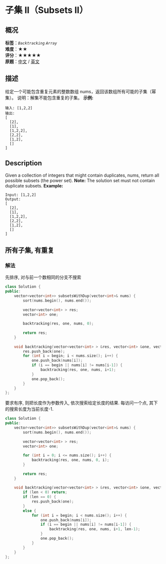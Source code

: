# 子集 II（Subsets II）
## 概况
**标签**：*`Backtracking`*  *`Array`*<br>
**难度**：★★<br>
**评分**：★★★★★<br>
**原题**：[中文](https://leetcode-cn.com/problems/subsets-ii) / [英文](https://leetcode.com/problems/subsets-ii)
## 描述
给定一个可能包含重复元素的整数数组 nums，返回该数组所有可能的子集（幂集）。
说明：解集不能包含重复的子集。
**示例:**
```
输入: [1,2,2]
输出:
[
  [2],
  [1],
  [1,2,2],
  [2,2],
  [1,2],
  []
]
```
## Description
Given a collection of integers that might contain duplicates, nums, return all possible subsets (the power set).
**Note:**
 The solution set must not contain duplicate subsets.
**Example:**
```
Input: [1,2,2]
Output:
[
  [2],
  [1],
  [1,2,2],
  [2,2],
  [1,2],
  []
]
```
## 所有子集, 有重复
### 解法
先排序, 对与前一个数相同的分支不搜索
```c++
class Solution {
public:
    vector<vector<int>> subsetsWithDup(vector<int>& nums) {
        sort(nums.begin(), nums.end());
        
        vector<vector<int> > res;
        vector<int> one;
        
        backtracking(res, one, nums, 0);
        
        return res;
    }
    
    void backtracking(vector<vector<int> > &res, vector<int> &one, vector<int> &nums, int begin) {
        res.push_back(one);
        for (int i = begin; i < nums.size(); i++) {
            one.push_back(nums[i]);
            if (i == begin || nums[i] != nums[i-1]) {
                backtracking(res, one, nums, i+1);
            }
            one.pop_back();
        }
    }
};
```
要求有序, 则把长度作为参数传入, 依次搜索给定长度的结果. 每访问一个点, 其下的搜索长度为当前长度-1.
```c++
class Solution {
public:
    vector<vector<int>> subsetsWithDup(vector<int>& nums) {
        sort(nums.begin(), nums.end());
        
        vector<vector<int> > res;
        vector<int> one;
        
        for (int i = 0; i <= nums.size(); i++) {
            backtracking(res, one, nums, 0, i);
        }
        
        return res;
    }
    
    void backtracking(vector<vector<int> > &res, vector<int> &one, vector<int> &nums, int begin, int len) {
        if (len < 0) return;
        if (len == 0) {
            res.push_back(one);
        }
        else {
            for (int i = begin; i < nums.size(); i++) {
                one.push_back(nums[i]);
                if (i == begin || nums[i] != nums[i-1]) {
                    backtracking(res, one, nums, i+1, len-1);
                }
                one.pop_back();
            }
        }
    }
};
```